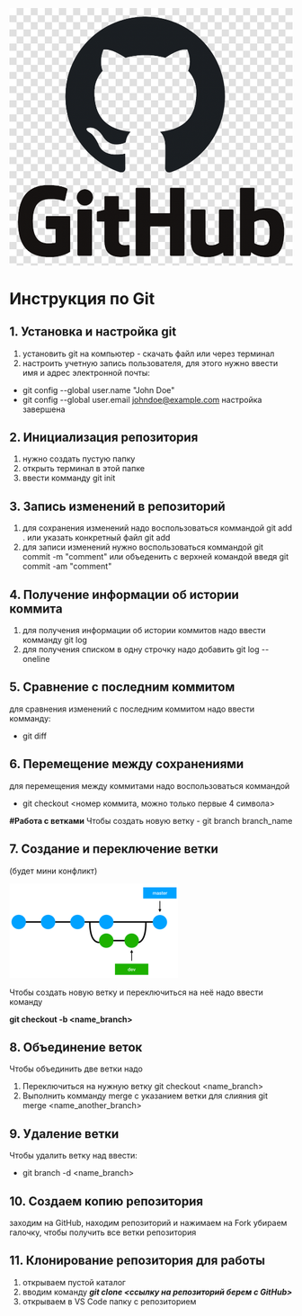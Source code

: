 ![Logo place](logo_git.png)
# Инструкция по Git
## 1. Установка и настройка git
1. установить git на компьютер - скачать файл или через терминал
2. настроить учетную запись пользователя, для этого нужно ввести имя и адрес электронной почты:
* git config --global user.name "John Doe"
* git config --global user.email johndoe@example.com
настройка завершена
## 2. Инициализация репозитория
1. нужно создать пустую папку
2. открыть терминал в этой папке
3. ввести комманду git init
## 3. Запись изменений в репозиторий
1. для сохранения изменений надо воспользоваться коммандой git add . или указать конкретный файл git add <name file>
2. для записи изменений нужно воспользоваться коммандой git commit -m "comment" или объеденить с верхней командой введя git commit -am "comment"
## 4. Получение информации об истории коммита
1. для получения информации об истории коммитов надо ввести комманду git log
2. для получения списком в одну строчку надо добавить git log --oneline
## 5. Сравнение с последним коммитом
для сравнения изменений с последним коммитом надо ввести комманду:
* git diff
## 6. Перемещение между сохранениями
для перемещения между коммитами надо воспользоваться коммандой
* git checkout <номер коммита, можно только первые 4 символа>

**#Работа с ветками**
Чтобы создать новую ветку - git branch branch_name

## 7. Создание и переключение ветки
(будет мини конфликт)

![descr](git_branch_merge.png)

Чтобы создать новую ветку и переключиться на неё надо ввести команду

**git checkout -b <name_branch>**

## 8. Объединение веток
Чтобы объединить две ветки надо
1. Переключиться на нужную ветку git checkout <name_branch>
2. Выполнить комманду merge с указанием ветки для слияния git merge <name_another_branch>

## 9. Удаление ветки
Чтобы удалить ветку над ввести:
* git branch -d <name_branch>

## 10. Создаем копию репозитория
заходим на GitHub, находим репозиторий и нажимаем на Fork
убираем галочку, чтобы получить все ветки репозитория

## 11. Клонирование репозитория для работы
1. открываем пустой каталог
2. вводим команду __*git clone <ссылку на репозиторий берем с GitHub>*__
3. открываем в VS Code папку с репозиторием

